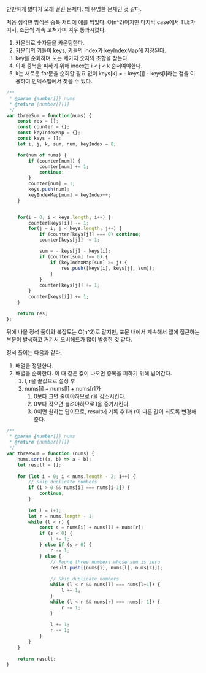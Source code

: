 만만하게 봤다가 오래 걸린 문제다. 꽤 유명한 문제인 것 같다.

처음 생각한 방식은 중복 처리에 애를 먹었다. O(n^2)이지만 마지막 case에서 TLE가 떠서, 조금씩 계속 고쳐가며 겨우 통과시켰다.

1. 카운터로 숫자들을 카운팅한다.
2. 카운터의 키들이 keys, 키들의 index가 keyIndexMap에 저장된다.
3. key를 순회하며 모든 세가지 숫자의 조합을 찾는다.
4. 이때 중복을 피하기 위해 index는 i < j < k 순서여야한다.
5. k는 새로운 for문을 순회할 필요 없이 keys[k] = - keys[j] - keys[i]라는 점을 이용하여 인덱스맵에서 찾을 수 있다.

```ts
/**
 * @param {number[]} nums
 * @return {number[][]}
 */
var threeSum = function(nums) {
    const res = [];
    const counter = {};
    const keyIndexMap = {};
    const keys = [];
    let i, j, k, sum, num, keyIndex = 0;

    for(num of nums) {
        if (counter[num]) {
            counter[num] += 1;
            continue;    
        }
        counter[num] = 1;
        keys.push(num);
        keyIndexMap[num] = keyIndex++;
    }


    for(i = 0; i < keys.length; i++) {
        counter[keys[i]] -= 1;
        for(j = i; j < keys.length; j++) {
            if (counter[keys[j]] === 0) continue;
            counter[keys[j]] -= 1;

            sum = - keys[j] - keys[i];
            if (counter[sum] !== 0) {
                if (keyIndexMap[sum] >= j) {
                    res.push([keys[i], keys[j], sum]);
                }
            }
            counter[keys[j]] += 1;
        }
        counter[keys[i]] += 1;
    }

    return res;
};
```

뒤에 나올 정석 풀이와 복잡도는 O(n^2)로 같지만, 포문 내에서 계속해서 맵에 접근하는 부분이 발생하고 거기서 오버헤드가 많이 발생한 것 같다.

정석 풀이는 다음과 같다.

1. 배열을 정렬한다.
2. 배열을 순회한다. 이 때 같은 값이 나오면 중복을 피하기 위해 넘어간다.
   1. l, r을 끝값으로 설정 후
   2. nums[i] + nums[l] + nums[r]가
      1. 0보다 크면 줄여야하므로 r을 감소시킨다.
      2. 0보다 작으면 늘려야하므로 l을 증가시킨다.
      3. 0이면 원하는 답이므로, result에 기록 후 l과 r이 다른 값이 되도록 변경해준다.

```ts
/**
 * @param {number[]} nums
 * @return {number[][]}
 */
var threeSum = function (nums) {
    nums.sort((a, b) => a - b);
    let result = [];
    
    for (let i = 0; i < nums.length - 2; i++) {
        // Skip duplicate numbers
        if (i > 0 && nums[i] === nums[i-1]) {
            continue;
        }
            
        let l = i+1;
        let r = nums.length - 1;
        while (l < r) {
            const s = nums[i] + nums[l] + nums[r];
            if (s < 0) {
                l += 1;
            } else if (s > 0) {
                r -= 1;
            } else {
                // Found three numbers whose sum is zero
                result.push([nums[i], nums[l], nums[r]]);
                
                // Skip duplicate numbers
                while (l < r && nums[l] === nums[l+1]) {
                    l += 1;
                }
                while (l < r && nums[r] === nums[r-1]) {
                    r -= 1;
                }
                
                l += 1;
                r -= 1;
            }
        }
    }
    
    return result;
}
```